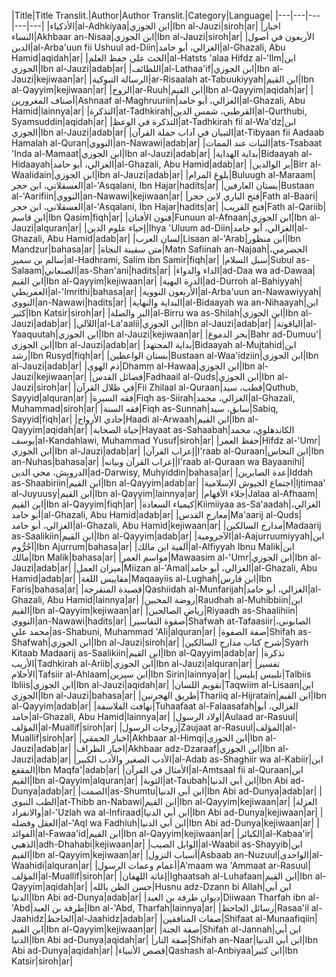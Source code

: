 |Title|Title Translit.|Author|Author Translit.|Category|Language|
|---|---|---|---|---|
|الأذكياء|al-Adhkiyaa|ابن الجوزي|Ibn al-Jauzi|siroh|ar|
|اخبار النساء|Akhbaar an-Nisaa|ابن الجوزي|Ibn al-Jauzi|siroh|ar|
|الأربعون في أصول الدين|al-Arba'uun fii Ushuul ad-Diin|الغزالي، أبو حامد|al-Ghazali, Abu Hamid|aqidah|ar|
|الحث على حفظ العلم|al-Hatsts 'alaa Hifdz al-'Ilm|ابن الجوزي|Ibn al-Jauzi|adab|ar|
|اللطائف|al-Lathaa'if|ابن الجوزي|Ibn al-Jauzi|kejiwaan|ar|
|الرسالة التبوكية|ar-Risaalah at-Tabuukiyyah|ابن القيم|Ibn al-Qayyim|kejiwaan|ar|
|الروح|ar-Ruuh|ابن القيم|Ibn al-Qayyim|aqidah|ar|
|أصناف المغرورين|Ashnaaf al-Maghruuriin|الغزالي، أبو حامد|al-Ghazali, Abu Hamid|lainnya|ar|
|التذكرة|at-Tadhkirah|القرطبي، شمس الدين|al-Qurthubi, Syamsuddin|aqidah|ar|
|التذكرة في الوعظ|at-Tadhkirah fii al-Wa'dz|ابن الجوزي|Ibn al-Jauzi|adab|ar|
|التبيان في آداب حملة القرآن|at-Tibyaan fii Aadaab Hamalah al-Quran|النووي|an-Nawawi|adab|ar|
|الثبات عند الممات|ats-Tsabaat 'Inda al-Mamaat|ابن الجوزي|Ibn al-Jauzi|adab|ar|
|بداية الهداية|Bidaayah al-Hidaayah|الغزالي، أبو حامد|al-Ghazali, Abu Hamid|adab|ar|
|بر الوالدين|Birr al-Waalidain|ابن الجوزي|Ibn al-Jauzi|adab|ar|
|بلوغ المرام|Buluugh al-Maraam|العسقلاني، ابن حجر|al-'Asqalani, Ibn Hajar|hadits|ar|
|بستان العارفين|Bustaan al-'Aarifiin|النووي|an-Nawawi|kejiwaan|ar|
|فتح الباري لابن حجر|Fath al-Baari|العسقلاني، ابن حجر|al-'Asqalani, Ibn Hajar|hadits|ar|
|فتح القريب|Fath al-Qariib|ابن قاسم|Ibn Qasim|fiqh|ar|
|فنون الأفنان|Funuun al-Afnaan|ابن الجوزي|Ibn al-Jauzi|alquran|ar|
|إحياء علوم الدين|Ihya 'Uluum ad-Diin|الغزالي، أبو حامد|al-Ghazali, Abu Hamid|adab|ar|
|لسان العرب|Lisaan al-'Arab|ابن منظور|Ibn Mandzur|bahasa|ar|
|متن سفينة النجاة|Matn Safiinah an-Najaah|الحضرمي، سالم بن سمير|al-Hadhrami, Salim ibn Samir|fiqh|ar|
|سبل السلام|Subul as-Salaam|الصنعاني|as-Shan'ani|hadits|ar|
|الداء والدواء|ad-Daa wa ad-Dawaa|ابن القيم|Ibn al-Qayyim|kejiwaan|ar|
|الدرة البهية|ad-Durroh al-Bahiyyah|العمريطي|al-'Imrithi|bahasa|ar|
|الأربعون النووية|al-Arba'uun an-Nawawiyyah|النووي|an-Nawawi|hadits|ar|
|البداية والنهاية|al-Bidaayah wa an-Nihaayah|ابن كثير|Ibn Katsir|siroh|ar|
|البر والصلة|al-Birru wa as-Shilah|ابن الجوزي|Ibn al-Jauzi|adab|ar|
|اللآلي|al-La'aalii|ابن الجوزي|Ibn al-Jauzi|adab|ar|
|الياقوتة|al-Yaaquutah|ابن الجوزي|Ibn al-Jauzi|kejiwaan|ar|
|بحر الدموع|Bahr ad-Dumuu'|ابن الجوزي|Ibn al-Jauzi|adab|ar|
|بداية المجتهد|Bidaayah al-Mujtahid|ابن رشد|Ibn Rusyd|fiqh|ar|
|بستان الواعظين|Bustaan al-Waa'idziin|ابن الجوزي|Ibn al-Jauzi|adab|ar|
|ذم الهوى|Dhamm al-Hawaa|ابن الجوزي|Ibn al-Jauzi|kejiwaan|ar|
|فضائل القدس|Fadhaail al-Quds|ابن الجوزي|Ibn al-Jauzi|siroh|ar|
|في ظلال القرآن|Fii Zhilaal al-Quraan|قطب، سيد|Quthub, Sayyid|alquran|ar|
|فقه السيرة|Fiqh as-Siirah|الغزالي، محمد|al-Ghazali, Muhammad|siroh|ar|
|فقه السنة|Fiqh as-Sunnah|سابق، سيد|Sabiq, Sayyid|fiqh|ar|
|حادي الأرواح|Haadi al-Arwaah|ابن القيم|Ibn al-Qayyim|aqidah|ar|
|حياة الصحابة|Hayaat as-Sahaabah|الكاندهلوي، محمد يوسف|al-Kandahlawi, Muhammad Yusuf|siroh|ar|
|حفظ العمر|Hifdz al-'Umr|ابن الجوزي|Ibn al-Jauzi|adab|ar|
|إعراب القرآن|I'raab al-Quraan|ابن النحاس|Ibn an-Nuhas|bahasa|ar|
|إعراب القرآن وبيانه|I'raab al-Quraan wa Bayaanihi|الدرويش، محي الدين|ad-Darwisy, Muhyiddin|bahasa|ar|
|عدة الصابرين|Iddah as-Shaabiriin|ابن القيم|Ibn al-Qayyim|adab|ar|
|اجتماع الجيوش الإسلامية|Ijtimaa' al-Juyuusy|ابن القيم|Ibn al-Qayyim|lainnya|ar|
|جلاء الأفهام|Jalaa al-Afhaam|ابن القيم|Ibn al-Qayyim|fiqh|ar|
|كيمياء السعادة|Kiimiiyaa as-Sa'aadah|الغزالي، أبو حامد|al-Ghazali, Abu Hamid|adab|ar|
|معارج القدس|Ma'aarij al-Quds|الغزالي، أبو حامد|al-Ghazali, Abu Hamid|kejiwaan|ar|
|مدارج السالكين|Madaarij as-Saalikiin|ابن القيم|Ibn al-Qayyim|adab|ar|
|الآجرومية|al-Aajurruumiyyah|ابن آجُرُّوم|Ibn Ajurrum|bahasa|ar|
|ألفية ابن مالك|al-Alfiyyah Ibnu Malik|ابن مالك|Ibn Malik|bahasa|ar|
|مواسم العمر|Mawaasim al-'Umr|ابن الجوزي|Ibn al-Jauzi|adab|ar|
|ميزان العمل|Miizan al-'Amal|الغزالي، أبو حامد|al-Ghazali, Abu Hamid|adab|ar|
|مقاييس اللغة|Maqaayiis al-Lughah|ابن فارس|Ibn Faris|bahasa|ar|
|قصيدة المنفرجة|Qashiidah al-Munfarijah|الغزالي، أبو حامد|al-Ghazali, Abu Hamid|lainnya|ar|
|روضة المحبين|Raudhah al-Muhibbiin|ابن القيم|Ibn al-Qayyim|kejiwaan|ar|
|رياض الصالحين|Riyaadh as-Shaalihiin|النووي|an-Nawawi|hadits|ar|
|صفوة التفاسير|Shafwah at-Tafaasiir|الصابوني، محمد علي|as-Shabuni, Muhammad 'Ali|alquran|ar|
|صفة الصفوة|Shifah as-Shafwah|ابن الجوزي|Ibn al-Jauzi|siroh|ar|
|شرح كتاب مدارج السالكين|Syarh Kitaab Madaarij as-Saalikiin|ابن القيم|Ibn al-Qayyim|adab|ar|
|تذكرة الأريب|Tadhkirah al-Ariib|ابن الجوزي|Ibn al-Jauzi|alquran|ar|
|تفسير الأحلام|Tafsiir al-Ahlaam|ابن سيرين|Ibn Sirin|lainnya|ar|
|تلبيس إبليس|Talbiis Ibliis|ابن الجوزي|Ibn al-Jauzi|aqidah|ar|
|تقويم اللسان|Taqwiim al-Lisaan|ابن الجوزي|Ibn al-Jauzi|bahasa|ar|
|طريق الهجرتين|Thariiq al-Hijratain|ابن القيم|Ibn al-Qayyim|adab|ar|
|تهافت الفلاسفة|Tuhaafaat al-Falaasafah|الغزالي، أبو حامد|al-Ghazali, Abu Hamid|lainnya|ar|
|اولاد الرسول|Aulaad ar-Rasuul|المؤلف|al-Muallif|siroh|ar|
|زوجات الرسول|Zaujaat ar-Rasuul|المؤلف|al-Muallif|siroh|ar|
|اخبار الحمقي|Akhbaar al-Himqi|ابن الجوزي|Ibn al-Jauzi|adab|ar|
|اخبار الظراف|Akhbaar adz-Dzaraaf|ابن الجوزي|Ibn al-Jauzi|adab|ar|
|الأدب الصغير والأدب الكبير|al-Adab as-Shaghiir wa al-Kabiir|ابن المقفع|Ibn Maqfa'|adab|ar|
|الأمثال في القرآن|al-Amtsaal fii al-Quraan|ابن القيم|Ibn al-Qayyim|alquran|ar|
|التوبة|at-Taubah|ابن أبي الدنيا|Ibn Abi ad-Dunya|adab|ar|
|الصمت|as-Shumtu|ابن أبي الدنيا|Ibn Abi ad-Dunya|adab|ar|
|الطب النبوي|at-Thibb an-Nabawi|ابن القيم|Ibn al-Qayyim|kejiwaan|ar|
|العزلة والانفراد|al-'Uzlah wa al-Infiraad|ابن أبي الدنيا|Ibn Abi ad-Dunya|kejiwaan|ar|
|العقل وفضله|al-'Aql wa Fadhluh|ابن أبي الدنيا|Ibn Abi ad-Dunya|kejiwaan|ar|
|الفوائد|al-Fawaa'id|ابن القيم|Ibn al-Qayyim|kejiwaan|ar|
|الكبائر|al-Kabaa'ir|الذهبي|adh-Dhahabi|kejiwaan|ar|
|الوابل الصيب|al-Waabil as-Shayyib|ابن القيم|Ibn al-Qayyim|kejiwaan|ar|
|أسباب النزول|Asbaab an-Nuzuul|الواحدي|al-Waahidi|alquran|ar|
|أعمام وعمات الرسول|A'maam wa 'Ammaat ar-Rasuul|المؤلف|al-Muallif|siroh|ar|
|إغاثة اللهفان|Ighaatsah al-Luhafaan|ابن القيم|Ibn al-Qayyim|aqidah|ar|
|حسن الظن بالله|Husnu adz-Dzann bi Allah|ابن أبي الدنيا|Ibn Abi ad-Dunya|adab|ar|
|ديوان طرفة بن العبد|Diiwaan Tharfah ibn al-'Abd|طرفة بن العبد|Ibn al-'Abd, Tharfah|lainnya|ar|
|رسائل الجاحظ|Rasaa'il al-Jaahidz|الجاحظ|al-Jaahidz|adab|ar|
|صفات المنافقين|Shifaat al-Munaafiqiin|ابن القيم|Ibn al-Qayyim|kejiwaan|ar|
|صفة الجنة|Shifah al-Jannah|ابن أبي الدنيا|Ibn Abi ad-Dunya|aqidah|ar|
|صفة النار|Shifah an-Naar|ابن أبي الدنيا|Ibn Abi ad-Dunya|aqidah|ar|
|قصص الأنبياء|Qashash al-Anbiyaa|ابن كثير|Ibn Katsir|siroh|ar|
